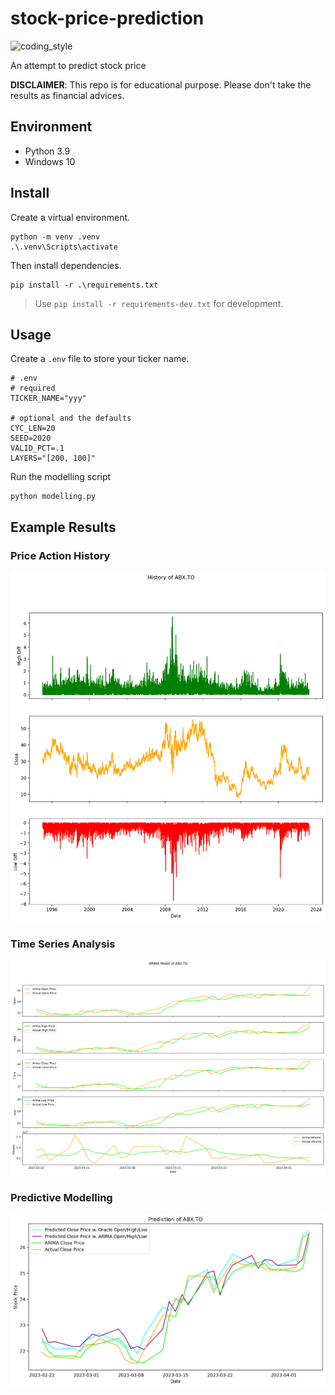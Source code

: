 # stock-price-prediction

![coding_style](https://img.shields.io/badge/code%20style-black-000000.svg)

An attempt to predict stock price

**DISCLAIMER**: This repo is for educational purpose. Please don't take the results as financial advices.

## Environment

- Python 3.9
- Windows 10

## Install

Create a virtual environment.

    python -m venv .venv
    .\.venv\Scripts\activate

Then install dependencies.

    pip install -r .\requirements.txt

> Use `pip install -r requirements-dev.txt` for development.

## Usage

Create a `.env` file to store your ticker name.

    # .env
    # required
    TICKER_NAME="yyy"

    # optional and the defaults
    CYC_LEN=20
    SEED=2020
    VALID_PCT=.1
    LAYERS="[200, 100]"

Run the modelling script

    python modelling.py

## Example Results

### Price Action History

![](examples/history.ABX.TO.png)

### Time Series Analysis

![](examples/arima.ABX.TO.png)

### Predictive Modelling

![](examples/prediction.ABX.TO.png)
